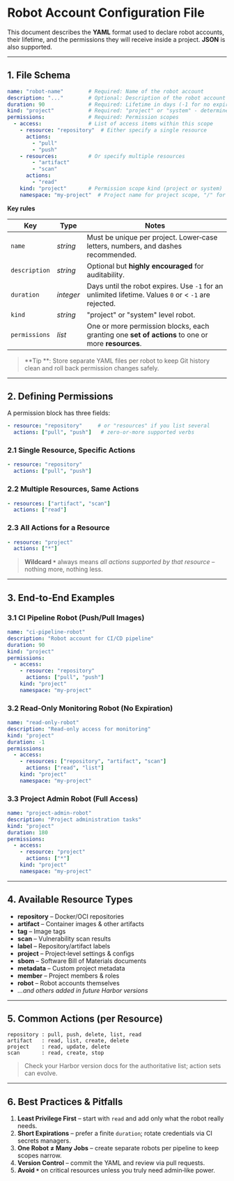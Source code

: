 # Robot Account Configuration File

This document describes the **YAML** format used to declare robot accounts, their lifetime, and the permissions they will receive inside a project. **JSON** is also supported.

---

## 1. File Schema

```yaml
name: "robot-name"        # Required: Name of the robot account
description: "..."        # Optional: Description of the robot account
duration: 90              # Required: Lifetime in days (-1 for no expiration)
kind: "project"           # Required: "project" or "system" - determines robot type
permissions:              # Required: Permission scopes
  - access:               # List of access items within this scope
    - resource: "repository"  # Either specify a single resource
      actions:
        - "pull"
        - "push"
    - resources:          # Or specify multiple resources
        - "artifact"
        - "scan"
      actions:
        - "read"
    kind: "project"       # Permission scope kind (project or system)
    namespace: "my-project"  # Project name for project scope, "/" for system scope
```

**Key rules**

| Key           | Type      | Notes                                                                                                |
| ------------- | --------- | ---------------------------------------------------------------------------------------------------- |
| `name`        | *string*  | Must be unique per project. Lower‑case letters, numbers, and dashes recommended.                     |
| `description` | *string*  | Optional but **highly encouraged** for auditability.                                                 |
| `duration`    | *integer* | Days until the robot expires. Use `‑1` for an unlimited lifetime. Values `0` or < `‑1` are rejected. |
| `kind`        | *string*  | "project" or "system" level robot.                                                                   |
| `permissions` | *list*    | One or more permission blocks, each granting one **set of actions** to one or more **resources**.    |

> \*\*Tip \*\*: Store separate YAML files per robot to keep Git history clean and roll back permission changes safely.

---

## 2. Defining Permissions

A permission block has three fields:

```yaml
- resource: "repository"     # or "resources" if you list several
  actions: ["pull", "push"]   # zero‑or‑more supported verbs
```

### 2.1 Single Resource, Specific Actions

```yaml
- resource: "repository"
  actions: ["pull", "push"]
```

### 2.2 Multiple Resources, Same Actions

```yaml
- resources: ["artifact", "scan"]
  actions: ["read"]
```

### 2.3 All Actions for a Resource

```yaml
- resource: "project"
  actions: ["*"]
```

> **Wildcard `*`** always means *all actions supported by that resource* – nothing more, nothing less.

---

## 3. End‑to‑End Examples

### 3.1 CI Pipeline Robot (Push/Pull Images)

```yaml
name: "ci-pipeline-robot"
description: "Robot account for CI/CD pipeline"
duration: 90
kind: "project"
permissions:
  - access:
    - resource: "repository"
      actions: ["pull", "push"]
    kind: "project"
    namespace: "my-project"
```

### 3.2 Read‑Only Monitoring Robot (No Expiration)

```yaml
name: "read-only-robot"
description: "Read-only access for monitoring"
kind: "project"
duration: -1
permissions:
  - access:
    - resources: ["repository", "artifact", "scan"]
      actions: ["read", "list"]
    kind: "project"
    namespace: "my-project"
```

### 3.3 Project Admin Robot (Full Access)

```yaml
name: "project-admin-robot"
description: "Project administration tasks"
kind: "project"
duration: 180
permissions:
  - access: 
    - resource: "project"
      actions: ["*"]
    kind: "project"
    namespace: "my-project"
```

---

## 4. Available Resource Types

* **repository** – Docker/OCI repositories
* **artifact** – Container images & other artifacts
* **tag** – Image tags
* **scan** – Vulnerability scan results
* **label** – Repository/artifact labels
* **project** – Project‑level settings & configs
* **sbom** – Software Bill of Materials documents
* **metadata** – Custom project metadata
* **member** – Project members & roles
* **robot** – Robot accounts themselves
* *…and others added in future Harbor versions*

---

## 5. Common Actions (per Resource)

```
repository : pull, push, delete, list, read
artifact   : read, list, create, delete
project    : read, update, delete
scan       : read, create, stop
```

> Check your Harbor version docs for the authoritative list; action sets can evolve.

---

## 6. Best Practices & Pitfalls

1. **Least Privilege First** – start with `read` and add only what the robot really needs.
2. **Short Expirations** – prefer a finite `duration`; rotate credentials via CI secrets managers.
3. **One Robot ≠ Many Jobs** – create separate robots per pipeline to keep scopes narrow.
4. **Version Control** – commit the YAML and review via pull requests.
5. **Avoid `*`** on critical resources unless you truly need admin‑like power.
